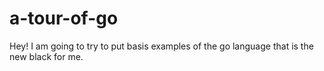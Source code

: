 # a-tour-of-go
Hey! I am going to try to put basis examples of the go language that is the new black for me.
